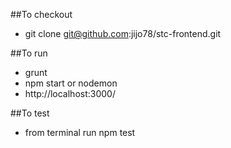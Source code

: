 ##To checkout
* git clone git@github.com:jijo78/stc-frontend.git

##To run
* grunt
* npm start or nodemon
* http://localhost:3000/

##To test
* from terminal run npm test
